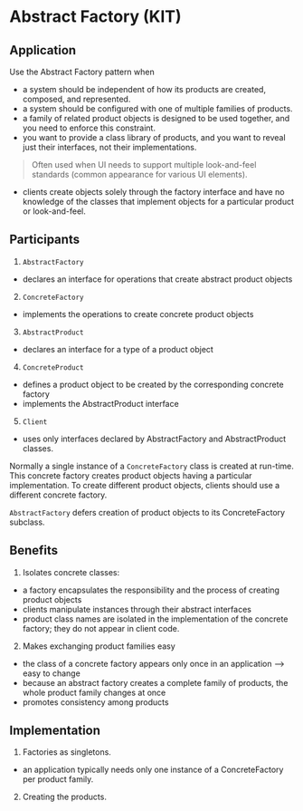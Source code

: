 # Abstract Factory (KIT)

## Application

Use the Abstract Factory pattern when
- a system should be independent of how its products are created, composed, and represented.
- a system should be configured with one of multiple families of products.
- a family of related product objects is designed to be used together, and
you need to enforce this constraint.
- you want to provide a class library of products, and you want to reveal just their interfaces, not their implementations.

> Often used when UI needs to support multiple look-and-feel standards (common appearance for various UI elements). 

- clients create objects solely through the factory interface and have no knowledge of the classes that implement objects for a particular product or look-and-feel.

## Participants

1. `AbstractFactory`
- declares an interface for operations that create abstract product objects

2. `ConcreteFactory`
- implements the operations to create concrete product objects

3. `AbstractProduct`
- declares an interface for a type of a product object

4. `ConcreteProduct`
- defines a product object to be created by the corresponding concrete factory
- implements the AbstractProduct interface

5. `Client`
- uses only interfaces declared by AbstractFactory and AbstractProduct classes.

Normally a single instance of a `ConcreteFactory` class is created at run-time. This concrete factory creates product objects having a particular implementation. To create different product objects, clients should use a different concrete factory.

`AbstractFactory` defers creation of product objects to its ConcreteFactory subclass.

## Benefits

1. Isolates concrete classes: 
- a factory encapsulates the responsibility and the process of creating product objects 
- clients manipulate instances through their abstract interfaces
- product class names are isolated in the implementation of the concrete factory; they do not appear in client code.

2. Makes exchanging product families easy
- the class of a concrete factory appears only once in an application --> easy to change
- because an abstract factory creates a complete family of products, the whole product family changes at once
- promotes consistency among products

## Implementation

1. Factories as singletons. 
- an application typically needs only one instance of a ConcreteFactory per product family.

2. Creating the products.
